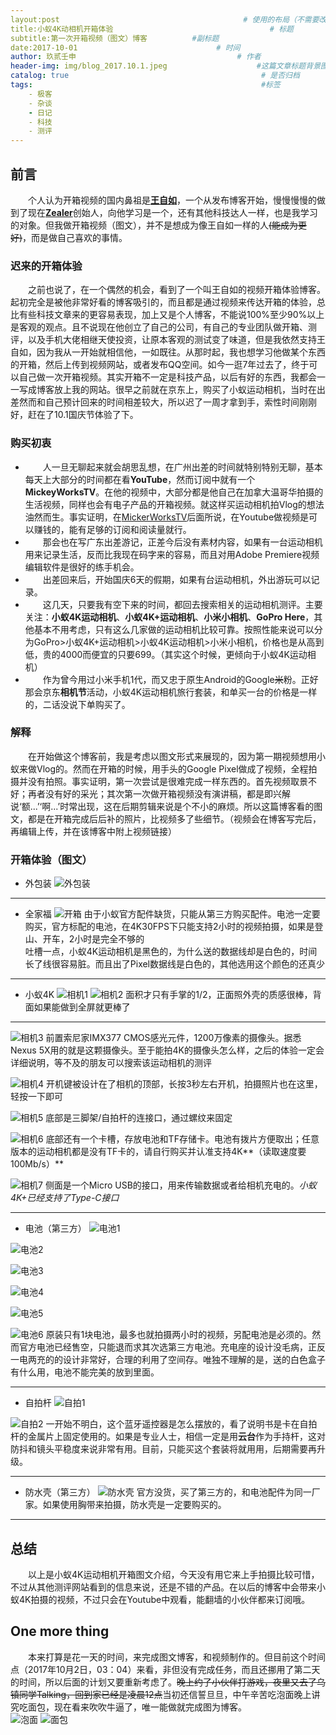 ```yaml
---
layout:post   				                        # 使用的布局（不需要改）
title:小蚁4K动相机开箱体验  			            	        # 标题 
subtitle:第一次开箱视频（图文）博客          #副标题
date:2017-10-01            				      # 时间
author: 玖贰壬申					            	# 作者
header-img: img/blog_2017.10.1.jpeg	                   #这篇文章标题背景图片
catalog: true 					                     	# 是否归档
tags:							                     	#标签
    - 极客
    - 杂谈
    - 日记
    - 科技
    - 测评
---
```


## 前言
&emsp;&emsp;个人认为开箱视频的国内鼻祖是[**王自如**](https://baike.baidu.com/item/%E7%8E%8B%E8%87%AA%E5%A6%82/7163422?fr=aladdin)，一个从发布博客开始，慢慢慢慢的做到了现在[**Zealer**](http://www.zealer.com/)创始人，向他学习是一个，还有其他科技达人一样，也是我学习的对象。但我做开箱视频（图文），并不是想成为像王自如一样的人~~(能成为更好)~~，而是做自己喜欢的事情。


### 迟来的开箱体验
&emsp;&emsp;之前也说了，在一个偶然的机会，看到了一个叫王自如的视频开箱体验博客。起初完全是被他非常好看的博客吸引的，而且都是通过视频来传达开箱的体验，总比有些科技文章来的更容易表现，加上又是个人博客，不能说100%至少90%以上是客观的观点。且不说现在他创立了自己的公司，有自己的专业团队做开箱、测评，以及手机大佬相继天使投资，让原本客观的测试变了味道，但是我依然支持王自如，因为我从一开始就相信他，一如既往。从那时起，我也想学习他做某个东西的开箱，然后上传到视频网站，或者发布QQ空间。如今一逛7年过去了，终于可以自己做一次开箱视频。其实开箱不一定是科技产品，以后有好的东西，我都会一一写成博客放上我的网站。很早之前就在京东上，购买了小蚁运动相机，当时在出差然而和自己预计回来的时间相差较大，所以迟了一周才拿到手，索性时间刚刚好，赶在了10.1国庆节体验了下。


### 购买初衷
- &emsp;&emsp;人一旦无聊起来就会胡思乱想，在广州出差的时间就特别特别无聊，基本每天上大部分的时间都在看**YouTube**，然而订阅中就有一个**MickeyWorksTV**。在他的视频中，大部分都是他自己在加拿大温哥华拍摄的生活视频，同样也会有电子产品的开箱视频。就这样买运动相机拍Vlog的想法油然而生。事实证明，在[MickerWorksTV](https://www.youtube.com/watch?v=fDdX_pR2wbU)后面所说，在Youtube做视频是可以赚钱的，能有足够的订阅和阅读量就行。
- &emsp;&emsp;那会也在写广东出差游记，正差今后没有素材内容，如果有一台运动相机用来记录生活，反而比我现在码字来的容易，而且对用Adobe Premiere视频编辑软件是很好的练手机会。
- &emsp;&emsp;出差回来后，开始国庆6天的假期，如果有台运动相机，外出游玩可以记录。
- &emsp;&emsp;这几天，只要我有空下来的时间，都回去搜索相关的运动相机测评。主要关注：**小蚁4K运动相机**、**小蚁4K+运动相机**、**小米小相机**、**GoPro Here**，其他基本不用考虑，只有这么几家做的运动相机比较可靠。按照性能来说可以分为GoPro>小蚁4K+运动相机>小蚁4K运动相机>小米小相机，价格也是从高到低，贵的4000而便宜的只要699。（其实这个时候，更倾向于小蚁4K运动相机）
- &emsp;&emsp;作为曾今用过小米手机1代，而又忠于原生Android的Google~~米~~粉。正好那会京东**相机节**活动，小蚁4K运动相机旅行套装，和单买一台的价格是一样的，二话没说下单购买了。



### 解释
&emsp;&emsp;在开始做这个博客前，我是考虑以图文形式来展现的，因为第一期视频想用小蚁来做Vlog的。然而在开箱的时候，用手头的Google Pixel做成了视频，全程拍摄并没有拍照。事实证明，第一次尝试是很难完成一样东西的。首先视频取景不好；再者没有好的采光；其次第一次做开箱视频没有演讲稿，都是即兴解说‘额...’‘啊...’时常出现，这在后期剪辑来说是个不小的麻烦。所以这篇博客看的图文，都是在开箱完成后后补的照片，比视频多了些细节。（视频会在博客写完后，再编辑上传，并在该博客中附上视频链接）


### 开箱体验（图文）
- 外包装
![外包装](http://oww4kn1d0.bkt.clouddn.com/2017.10.01-1.jpg)
____

- 全家福
![开箱](http://oww4kn1d0.bkt.clouddn.com/2017.10.01-2.png)
由于小蚁官方配件缺货，只能从第三方购买配件。电池一定要购买，官方标配的电池，在4K30FPS下只能支持2小时的视频拍摄，如果是登山、开车，2小时是完全不够的<br>
吐槽一点，小蚁4K运动相机是黑色的，为什么送的数据线却是白色的，时间长了线很容易脏。而且出了Pixel数据线是白色的，其他选用这个颜色的还真少
____

- 小蚁4K
![相机1](http://oww4kn1d0.bkt.clouddn.com/2017.10.01-3.png)
![相机2](http://oww4kn1d0.bkt.clouddn.com/2017.10.01-4.png)
面积才只有手掌的1/2，正面照外壳的质感很棒，背面如果能做到全屏就更棒了
____
![相机3](http://oww4kn1d0.bkt.clouddn.com/2017.10.01-5.png)
前置索尼家IMX377 CMOS感光元件，1200万像素的摄像头。据悉Nexus 5X用的就是这颗摄像头。至于能拍4K的摄像头怎么样，之后的体验一定会详细说明，等不及的朋友可以搜索该运动相机的测评<br>

![相机4](http://oww4kn1d0.bkt.clouddn.com/2017.10.01-6.png)
开机键被设计在了相机的顶部，长按3秒左右开机，拍摄照片也在这里，轻按一下即可<br>

![相机5](http://oww4kn1d0.bkt.clouddn.com/2017.10.01-7.png)
底部是三脚架/自拍杆的连接口，通过螺纹来固定<br>

![相机6](http://oww4kn1d0.bkt.clouddn.com/2017.10.01-8.png)
底部还有一个卡槽，存放电池和TF存储卡。电池有拨片方便取出；任意版本的运动相机都是没有TF卡的，请自行购买并认准支持4K**（读取速度要100Mb/s）**<br>

![相机7](http://oww4kn1d0.bkt.clouddn.com/2017.10.01-9.png)
侧面是一个Micro USB的接口，用来传输数据或者给相机充电的。*小蚁4K+已经支持了Type-C接口*
____

- 电池（第三方）
![电池1](http://oww4kn1d0.bkt.clouddn.com/2017.10.01-10.png)

![电池2](http://oww4kn1d0.bkt.clouddn.com/2017.10.01-11.png)

![电池3](http://oww4kn1d0.bkt.clouddn.com/2017.10.01-12.png)

![电池4](http://oww4kn1d0.bkt.clouddn.com/2017.10.01-13.png)

![电池5](http://oww4kn1d0.bkt.clouddn.com/2017.10.01-14.png)

![电池6](http://oww4kn1d0.bkt.clouddn.com/2017.10.01-15.png)
原装只有1块电池，最多也就拍摄两小时的视频，另配电池是必须的。然而官方电池已经售空，只能退而求其次选第三方电池。充电座的设计没毛病，正反一电两充的的设计非常好，合理的利用了空间存。唯独不理解的是，送的白色盒子有什么用，电池不能完美的放到里面。
____

- 自拍杆
![自拍1](http://oww4kn1d0.bkt.clouddn.com/2017.10.01-16.png)

![自拍2](http://oww4kn1d0.bkt.clouddn.com/2017.10.01-17.png)
一开始不明白，这个蓝牙遥控器是怎么摆放的，看了说明书是卡在自拍杆的金属片上固定使用的。如果是专业人士，相信一定是用**云台**作为手持杆，这对防抖和镜头平稳度来说非常有用。目前，只能买这个套装将就用用，后期需要再升级。
____

- 防水壳（第三方）
![防水壳](http://oww4kn1d0.bkt.clouddn.com/2017.10.01-18.jpg)
官方没货，买了第三方的，和电池配件为同一厂家。如果使用胸带来拍摄，防水壳是一定要购买的。
____

## 总结
&emsp;&emsp;以上是小蚁4K运动相机开箱图文介绍，今天没有用它来上手拍摄比较可惜，不过从其他测评网站看到的信息来说，还是不错的产品。在以后的博客中会带来小蚁4K拍摄的视频，不过只会在Youtube中观看，能翻墙的小伙伴都来订阅哦。


## One more thing
&emsp;&emsp;本来打算是花一天的时间，来完成图文博客，和视频制作的。但目前这个时间点（2017年10月2日，03：04）来看，非但没有完成任务，而且还挪用了第二天的时间，所以后面的计划又要重新考虑了。~~晚上约了小伙伴打游戏，夜里又去了乌镇同学Talking，回到家已经是凌晨12点~~当初还信誓旦旦，中午辛苦吃泡面晚上讲究吃面包，现在看来吹吹牛逼了，唯一能做就完成图为博客。<br>
![泡面](http://oww4kn1d0.bkt.clouddn.com/2017.10.01-19.jpg)
![面包](http://oww4kn1d0.bkt.clouddn.com/2017.10.01-20.jpg)




